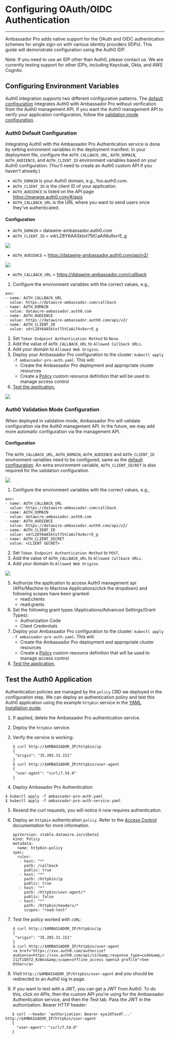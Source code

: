 # Configuring OAuth/OIDC Authentication
---

Ambassador Pro adds native support for the OAuth and OIDC authentication schemes for single sign-on with various identity providers (IDPs). This guide will demonstrate configuration using the Auth0 IDP. 

Note: If you need to use an IDP other than Auth0, please contact us. We are currently testing support for other IDPs, including Keycloak, Okta, and AWS Cognito.

## Configuring Environment Variables
Auth0 integration supports two different configuration patterns. The [default configuration](/user-guide/oauth-oidc-auth#auth0-default-configuration) integrates Auth0 with Ambassador Pro without verification from the Auth0 management API. If you want the Auth0 management API to verify your application configuration, follow the [validation mode configuration](/user-guide/oauth-oidc-auth#auth0-validation-mode-configuration).

### Auth0 Default Configuration

Integrating Auth0 with the Ambassador Pro Authentication service is done by setting evironment variables in the deployment manifest. In your deployment file, configure the `AUTH_CALLBACK_URL`, `AUTH_DOMAIN`, `AUTH_AUDIENCE`, and `AUTH_CLIENT_ID` environment variables based on your Auth0 configuration. (You'll need to create an Auth0 custom API if you haven't already.)

* `AUTH_DOMAIN` is your Auth0 domain, e.g., foo.auth0.com.
* `AUTH_CLIENT_ID` is the client ID of your application.
* `AUTH_AUDIENCE` is listed on the API page https://manage.auth0.com/#/apis
* `AUTH_CALLBACK_URL` is the URL where you want to send users once they've authenticated.

#### Configuration
- `AUTH_DOMAIN` = datawire-ambassador.auth0.com
- `AUTH_CLIENT_ID` = vdrLZ8Y6AASktot75tCaAif4u9xrrE_g

![](/images/Auth0_domain_clientID.png)

- `AUTH_AUDIENCE` = https://datawire-ambassador.auth0.com/api/v2/

![](/images/Auth0_audience.png)

- `AUTH_CALLBACK_URL` = https://datawire-ambassador.com/callback


1. Configure the environment variables with the correct values, e.g., 

```
env:
- name: AUTH_CALLBACK_URL
  value: https://datawire-ambassador.com/callback
- name: AUTH_DOMAIN
  value: datawire-ambassador.auth0.com
- name: AUTH_AUDIENCE
  value: https://datawire-ambassador.auth0.com/api/v2/
- name: AUTH_CLIENT_ID
  value: vdrLZ8Y6AASktot75tCaAif4u9xrrE_g
```

2. Set `Token Endpoint Authentication Method` to `None`.
3. Add the value of `AUTH_CALLBACK_URL` to `Allowed Callback URLs`.
4. Add your domain to `Allowed Web Origins`.
5. Deploy your Ambassador Pro configuration to the cluster: `kubectl apply -f ambassador-pro-auth.yaml`. This will:
	* Create the Ambassador Pro deployment and appropriate cluster resources
	* Create a [Policy](/reference/services/access-control) custom resource definition that will be used to manage access control
6. [Test the application.](/user-guide/oauth-oidc-auth/#test-the-auth0-application)

![](/images/Auth0_none.png)


### Auth0 Validation Mode Configuration
When deployed in validation mode, Ambassador Pro will validate configuration via the Auth0 management API. In the future, we may add more automatic configuration via the management API. 

#### Configuration
The `AUTH_CALLBACK_URL`, `AUTH_DOMAIN`, `AUTH_AUDIENCE` and `AUTH_CLIENT_ID` environment variables need to be configured, same as the [default configuration](/user-guide/oauth-oidc-auth#auth0-default-configuration). An extra environment variable, `AUTH_CLIENT_SECRET` is also required for the validation configuration.

![](/images/Auth0_secret.png)

1. Configure the environment variables with the correct values, e.g.,

```
env:
- name: AUTH_CALLBACK_URL
  value: https://datawire-ambassador.com/callback
- name: AUTH_DOMAIN
  value: datawire-ambassador.auth0.com
- name: AUTH_AUDIENCE
  value: https://datawire-ambassador.auth0.com/api/v2/
- name: AUTH_CLIENT_ID
  value: vdrLZ8Y6AASktot75tCaAif4u9xrrE_g
- name: AUTH_CLIENT_SECRET
  value: <CLIENT SECRET>
```
2. Set `Token Endpoint Authentication Method` to `POST`.
3. Add the value of `AUTH_CALLBACK_URL` to `Allowed Callback URLs`.
4. Add your domain to `Allowed Web Origins`.

![](/images/Auth0_method_callback_origins.png)

5. Authorize the application to access Auth0 management api (APIs/Machine to Machine Applications/click the dropdown) and following scopes have been granted:
	* read:clients
	* read:grants
6. Set the following grant types (Applications/Advanced Settings/Grant Types): 
	* Authorization Code
	* Client Credentials
7. Deploy your Ambassador Pro configuration to the cluster: `kubectl apply -f ambassador-pro-auth.yaml`. This will:
	* Create the Ambassador Pro deployment and appropriate cluster resources
	* Create a [Policy](/reference/services/access-control) custom resource definition that will be used to manage access control
8. [Test the application.](/user-guide/oauth-oidc-auth/#test-the-auth0-application)


## Test the Auth0 Application
Authentication policies are managed by the `policy` CRD we deployed in the configuration step. We can deploy an authentication policy and test this Auth0 application using the example `httpbin` service in the [YAML installation guide](/user-guide/getting-started#3-creating-your-first-route).

1. If applied, delete the Ambassador Pro authentication service.
2. Deploy the `httpbin` service.
3. Verify the service is working:

   ```
   $ curl http://$AMBASSADOR_IP/httpbin/ip
   {
    "origin": "35.205.31.151"
   }
   $ curl http://$AMBASSADOR_IP/httpbin/user-agent
   {
    "user-agent": "curl/7.54.0"
   }
   ```
4. Deploy Ambasador Pro Authentication 

```
$ kubectl apply -f ambassador-pro-auth.yaml
$ kubectl apply -f ambassador-pro-auth-service.yaml
```
5. Resend the curl requests, you will notice it now requires authentication.
6. Deploy an `httpbin` authentication `policy`. Refer to the [Access Control](/reference/services/access-control) documentation for more information.
   
   ```
   apiVersion: stable.datawire.io/v1beta1
   kind: Policy
   metadata:
     name: httpbin-policy
   spec:
     rules:
      - host: "*"
        path: /callback
        public: true
      - host: "*"
        path: /httpbin/ip
        public: true
      - host: "*"
        path: /httpbin/user-agent/*
        public: false
      - host: "*"
        path: /httpbin/headers/*
        scopes: "read:test"
   ```
7. Test the policy worked with `cURL`:

   ```
   $ curl http://$AMBASSADOR_IP/httpbin/ip
   {
    "origin": "35.205.31.151"
   }
   $ curl http://$AMBASSADOR_IP/httpbin/user-agent
   <a href="https://xxx.auth0.com/authorize?audience=https://xxx.auth0.com/api/v2/&amp;response_type=code&amp;redirect_uri=http://35.226.13.0/callback&amp;client_id=Z6m3lwCot6GaThT4L142nkOKNPeDe87n&amp;state=eyJhbGciOiJIUzI1NiIsInR5cCI6IkpXVCJ9.eyJleHAiOjE1MzY2OTQ2MjglhdCI6MUzNjY5NDMyOCwianRpIjoiN2FjOThjZTQtYjdjZi00NTU3LTlkYTEtZGJjNzZjYzNjZjg4IiwibmJmIjowLCJwYXRoIjoiL2h0dHBiaW4vdXNi1hZ2VudCJ9.NtBA5deqPn5XI7vonca4tpgYNrM-212TiQhTZ_KzWos&amp;scope=offline_access openid profile">See Other</a>
   ```
8. Visit `http://$AMBASSADOR_IP/httpbin/user-agent` and you should be redirected to an Auth0 log in page. 
9. If you want to test with a JWT, you can get a JWT from Auth0. To do this, click on APIs, then the custom API you're using for the Ambassador Authentication service, and then the Test tab. Pass the JWT in the authorization: Bearer HTTP header:

```
   $ curl --header 'authorization: Bearer eyeJdfasdf...' http://$AMBASSADOR_IP/httpbin/user-agent
   {
     "user-agent": "curl/7.54.0"
   }
```
